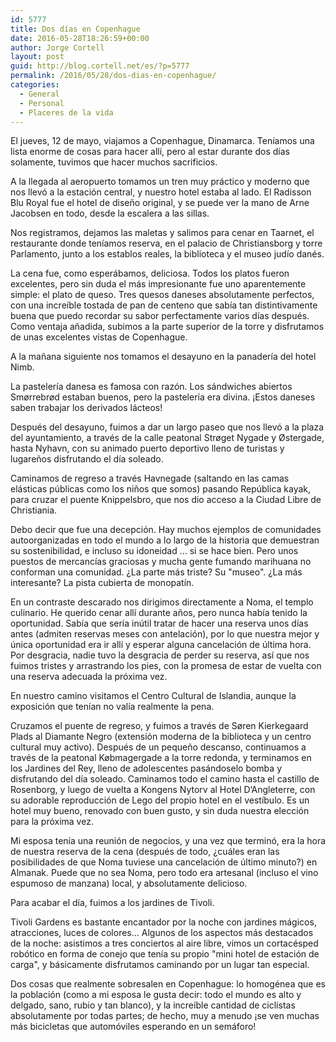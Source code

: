 ```yaml
---
id: 5777
title: Dos días en Copenhague
date: 2016-05-28T18:26:59+00:00
author: Jorge Cortell
layout: post
guid: http://blog.cortell.net/es/?p=5777
permalink: /2016/05/28/dos-dias-en-copenhague/
categories:
  - General
  - Personal
  - Placeres de la vida
---
```

El jueves, 12 de mayo, viajamos a Copenhague, Dinamarca. Teníamos una lista enorme de cosas para hacer allí, pero al estar durante dos días solamente, tuvimos que hacer muchos sacrificios.

A la llegada al aeropuerto tomamos un tren muy práctico y moderno que nos llevó a la estación central, y nuestro hotel estaba al lado. El Radisson Blu Royal fue el hotel de diseño original, y se puede ver la mano de Arne Jacobsen en todo, desde la escalera a las sillas.

Nos registramos, dejamos las maletas y salimos para cenar en Taarnet, el restaurante donde teníamos reserva, en el palacio de Christiansborg y torre Parlamento, junto a los establos reales, la biblioteca y el museo judío danés.

La cena fue, como esperábamos, deliciosa. Todos los platos fueron excelentes, pero sin duda el más impresionante fue uno aparentemente simple: el plato de queso. Tres quesos daneses absolutamente perfectos, con una increíble tostada de pan de centeno que sabía tan distintivamente buena que puedo recordar su sabor perfectamente varios días después. Como ventaja añadida, subimos a la parte superior de la torre y disfrutamos de unas excelentes vistas de Copenhague.

A la mañana siguiente nos tomamos el desayuno en la panadería del hotel Nimb.

La pastelería danesa es famosa con razón. Los sándwiches abiertos Smørrebrød estaban buenos, pero la pastelería era divina. ¡Estos daneses saben trabajar los derivados lácteos!

Después del desayuno, fuimos a dar un largo paseo que nos llevó a la plaza del ayuntamiento, a través de la calle peatonal Strøget Nygade y Østergade, hasta Nyhavn, con su animado puerto deportivo lleno de turistas y lugareños disfrutando el día soleado.

Caminamos de regreso a través Havnegade (saltando en las camas elásticas públicas como los niños que somos) pasando República kayak, para cruzar el puente Knippelsbro, que nos dio acceso a la Ciudad Libre de Christiania.

Debo decir que fue una decepción. Hay muchos ejemplos de comunidades autoorganizadas en todo el mundo a lo largo de la historia que demuestran su sostenibilidad, e incluso su idoneidad ... si se hace bien. Pero unos puestos de mercancías graciosas y mucha gente fumando marihuana no conforman una comunidad. ¿La parte más triste? Su "museo". ¿La más interesante? La pista cubierta de monopatín.

En un contraste descarado nos dirigimos directamente a Noma, el templo culinario. He querido cenar allí durante años, pero nunca había tenido la oportunidad. Sabía que sería inútil tratar de hacer una reserva unos días antes (admiten reservas meses con antelación), por lo que nuestra mejor y única oportunidad era ir allí y esperar alguna cancelación de última hora. Por desgracia, nadie tuvo la desgracia de perder su reserva, así que nos fuimos tristes y arrastrando los pies, con la promesa de estar de vuelta con una reserva adecuada la próxima vez.

En nuestro camino visitamos el Centro Cultural de Islandia, aunque la exposición que tenían no valía realmente la pena.

Cruzamos el puente de regreso, y fuimos a través de Søren Kierkegaard Plads al Diamante Negro (extensión moderna de la biblioteca y un centro cultural muy activo). Después de un pequeño descanso, continuamos a través de la peatonal Købmagergade a la torre redonda, y terminamos en los Jardines del Rey, lleno de adolescentes pasándoselo bomba y disfrutando del día soleado. Caminamos todo el camino hasta el castillo de Rosenborg, y luego de vuelta a Kongens Nytorv al Hotel D‘Angleterre, con su adorable reproducción de Lego del propio hotel en el vestíbulo. Es un hotel muy bueno, renovado con buen gusto, y sin duda nuestra elección para la próxima vez.

Mi esposa tenía una reunión de negocios, y una vez que terminó, era la hora de nuestra reserva de la cena (después de todo, ¿cuáles eran las posibilidades de que Noma tuviese una cancelación de último minuto?) en Almanak. Puede que no sea Noma, pero todo era artesanal (incluso el vino espumoso de manzana) local, y absolutamente delicioso.

Para acabar el día, fuimos a los jardines de Tivoli.

Tivoli Gardens es bastante encantador por la noche con jardines mágicos, atracciones, luces de colores... Algunos de los aspectos más destacados de la noche: asistimos a tres conciertos al aire libre, vimos un cortacésped robótico en forma de conejo que tenía su propio "mini hotel de estación de carga", y básicamente disfrutamos caminando por un lugar tan especial.

Dos cosas que realmente sobresalen en Copenhague: lo homogénea que es la población (como a mi esposa le gusta decir: todo el mundo es alto y delgado, sano, rubio y tan blanco), y la increíble cantidad de ciclistas absolutamente por todas partes; de hecho, muy a menudo ¡se ven muchas más bicicletas que automóviles esperando en un semáforo!